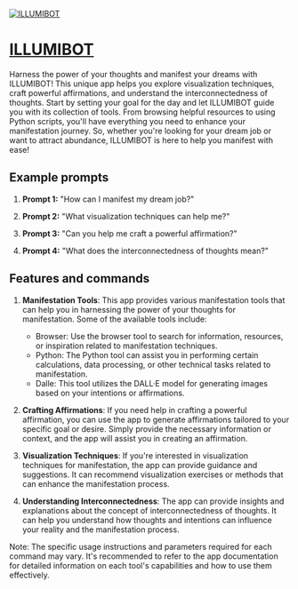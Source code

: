 [![ILLUMIBOT](https://files.oaiusercontent.com/file-HztUboiWnyIlt6PTwJTQks8B?se=2123-10-15T23%3A41%3A16Z&sp=r&sv=2021-08-06&sr=b&rscc=max-age%3D31536000%2C%20immutable&rscd=attachment%3B%20filename%3Dfaac0c19-e672-44f7-85e5-9644dc52aa33.png&sig=pFqUF8WEIwme9aE04iTiA0fmSh594i2lclIn44QW/bA%3D)](https://chat.openai.com/g/g-NvqFVFefa-illumibot)

# [ILLUMIBOT](https://chat.openai.com/g/g-NvqFVFefa-illumibot)

Harness the power of your thoughts and manifest your dreams with ILLUMIBOT! This unique app helps you explore visualization techniques, craft powerful affirmations, and understand the interconnectedness of thoughts. Start by setting your goal for the day and let ILLUMIBOT guide you with its collection of tools. From browsing helpful resources to using Python scripts, you'll have everything you need to enhance your manifestation journey. So, whether you're looking for your dream job or want to attract abundance, ILLUMIBOT is here to help you manifest with ease!

## Example prompts

1. **Prompt 1:** "How can I manifest my dream job?"

2. **Prompt 2:** "What visualization techniques can help me?"

3. **Prompt 3:** "Can you help me craft a powerful affirmation?"

4. **Prompt 4:** "What does the interconnectedness of thoughts mean?"

## Features and commands

1. **Manifestation Tools**: This app provides various manifestation tools that can help you in harnessing the power of your thoughts for manifestation. Some of the available tools include:
   - Browser: Use the browser tool to search for information, resources, or inspiration related to manifestation techniques.
   - Python: The Python tool can assist you in performing certain calculations, data processing, or other technical tasks related to manifestation.
   - Dalle: This tool utilizes the DALL·E model for generating images based on your intentions or affirmations.

2. **Crafting Affirmations**: If you need help in crafting a powerful affirmation, you can use the app to generate affirmations tailored to your specific goal or desire. Simply provide the necessary information or context, and the app will assist you in creating an affirmation.

3. **Visualization Techniques**: If you're interested in visualization techniques for manifestation, the app can provide guidance and suggestions. It can recommend visualization exercises or methods that can enhance the manifestation process.

4. **Understanding Interconnectedness**: The app can provide insights and explanations about the concept of interconnectedness of thoughts. It can help you understand how thoughts and intentions can influence your reality and the manifestation process.

Note: The specific usage instructions and parameters required for each command may vary. It's recommended to refer to the app documentation for detailed information on each tool's capabilities and how to use them effectively.